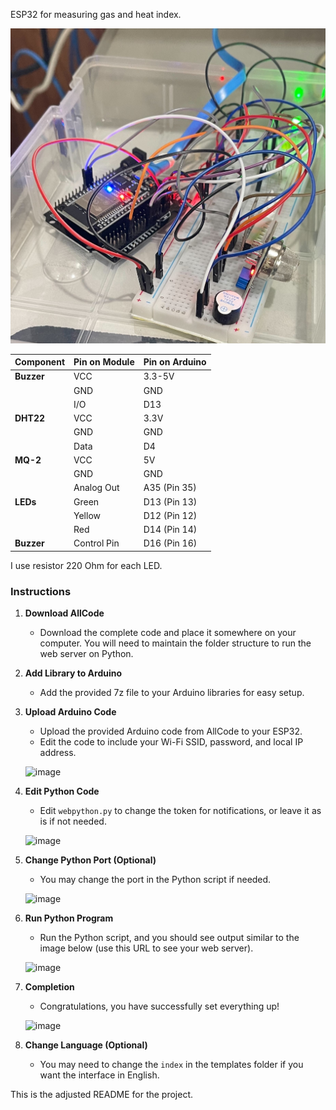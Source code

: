 ESP32 for measuring gas and heat index.

![Topic Picture](Photo/Ex1.jpg)

| **Component** | **Pin on Module** | **Pin on Arduino** |
|---------------|------------------|--------------------|
| **Buzzer**    | VCC              | 3.3-5V             |
|               | GND              | GND                |
|               | I/O              | D13                |
| **DHT22**     | VCC              | 3.3V               |
|               | GND              | GND                |
|               | Data             | D4                 |
| **MQ-2**      | VCC              | 5V                 |
|               | GND              | GND                |
|               | Analog Out       | A35 (Pin 35)       |
| **LEDs**      | Green            | D13 (Pin 13)       |
|               | Yellow           | D12 (Pin 12)       |
|               | Red              | D14 (Pin 14)       |
| **Buzzer**    | Control Pin      | D16 (Pin 16)       |

I use resistor 220 Ohm for each LED.

### Instructions

1. **Download AllCode**
   - Download the complete code and place it somewhere on your computer. You will need to maintain the folder structure to run the web server on Python.

2. **Add Library to Arduino**
   - Add the provided 7z file to your Arduino libraries for easy setup.

3. **Upload Arduino Code**
   - Upload the provided Arduino code from AllCode to your ESP32.
   - Edit the code to include your Wi-Fi SSID, password, and local IP address.

   ![image](https://github.com/user-attachments/assets/f0674956-c26b-4fe3-b256-90b9cefeb025)

4. **Edit Python Code**
   - Edit `webpython.py` to change the token for notifications, or leave it as is if not needed.

   ![image](https://github.com/user-attachments/assets/6f3ddd05-f835-4a04-a01b-29e8213af864)

5. **Change Python Port (Optional)**
   - You may change the port in the Python script if needed.

   ![image](https://github.com/user-attachments/assets/2308bfcc-c021-4481-92be-fac695d52703)

6. **Run Python Program**
   - Run the Python script, and you should see output similar to the image below (use this URL to see your web server).

   ![image](https://github.com/user-attachments/assets/66613c9c-1830-4a61-ab9f-a18fab092c9c)

7. **Completion**
   - Congratulations, you have successfully set everything up!

   ![image](https://github.com/user-attachments/assets/ba739e62-f810-4707-8cb5-4706ccd7947a)

8. **Change Language (Optional)**
   - You may need to change the `index` in the templates folder if you want the interface in English.

This is the adjusted README for the project.
